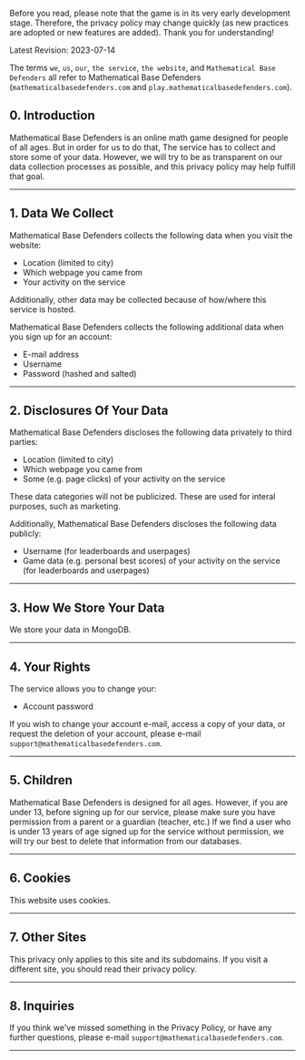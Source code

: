Before you read, please note that the game is in its very early development stage. Therefore, the privacy policy may change quickly (as new practices are adopted or new features are added). Thank you for understanding!

Latest Revision: 2023-07-14

The terms `we`, `us`, `our`, `the service`, `the website`, and `Mathematical Base Defenders` all refer to Mathematical Base Defenders (`mathematicalbasedefenders.com` and `play.mathematicalbasedefenders.com`).

## 0. Introduction

Mathematical Base Defenders is an online math game designed for people of all ages. But in order for us to do that, The service has to collect and store some of your data. However, we will try to be as transparent on our data collection processes as possible, and this privacy policy may help fulfill that goal.

---
## 1. Data We Collect

Mathematical Base Defenders collects the following data when you visit the website:

- Location (limited to city)
- Which webpage you came from
- Your activity on the service

Additionally, other data may be collected because of how/where this service is hosted.

Mathematical Base Defenders collects the following additional data when you sign up for an account:

- E-mail address
- Username
- Password (hashed and salted)

---
## 2. Disclosures Of Your Data

Mathematical Base Defenders discloses the following data privately to third parties:

- Location (limited to city)
- Which webpage you came from
- Some (e.g. page clicks) of your activity on the service

These data categories will not be publicized.
These are used for interal purposes, such as marketing.

Additionally, Mathematical Base Defenders discloses the following data publicly:

- Username (for leaderboards and userpages) 
- Game data (e.g. personal best scores) of your activity on the service (for leaderboards and userpages)

---
## 3. How We Store Your Data

We store your data in MongoDB.

---
## 4. Your Rights

The service allows you to change your:
- Account password

If you wish to change your account e-mail, access a copy of your data, or request the deletion of your account, please e-mail `support@mathematicalbasedefenders.com`.

---
## 5. Children

Mathematical Base Defenders is designed for all ages. However, if you are under 13, before signing up for our service, please make sure you have permission from a parent or a guardian (teacher, etc.) If we find a user who is under 13 years of age signed up for the service without permission, we will try our best to delete that information from our databases.

---
## 6. Cookies

This website uses cookies.

---
## 7. Other Sites

This privacy only applies to this site and its subdomains. If you visit a different site, you should read their privacy policy.

---
## 8. Inquiries

If you think we've missed something in the Privacy Policy, or have any further questions, please e-mail `support@mathematicalbasedefenders.com`.

---
